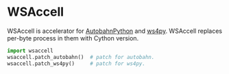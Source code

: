 WSAccell
=========

WSAccell is accelerator for [AutobahnPython](http://autobahn.ws/python) and [ws4py](https://github.com/Lawouach/WebSocket-for-Python).
WSAccell replaces per-byte process in them with Cython version.

```python
import wsaccell
wsaccell.patch_autobahn()  # patch for autobahn.
wsaccell.patch_ws4py()     # patch for ws4py.
```
